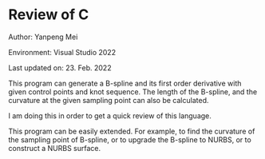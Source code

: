 # Review of C

Author: Yanpeng Mei

Environment: Visual Studio 2022

Last updated on: 23. Feb. 2022

This program can generate a B-spline and its first order derivative with given control points and knot sequence. The length of the B-spline, and the curvature at the given sampling point can also be calculated.

I am doing this in order to get a quick review of this language.

This program can be easily extended. For example, to find the curvature of the sampling point of B-spline, or to upgrade the B-spline to NURBS, or to construct a NURBS surface.
